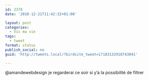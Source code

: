 ```yaml
---
id: 2378
date: '2010-12-21T11:42:32+01:00'

layout: post
categories:
  - Vis ma vie
tags:
  - tweet
format: status
publish_social: no
guid: 'http://tweets.local/?birdsite_tweet=17183132918743041'

---
```


@amandewebdesign je regarderai ce soir si y’a la possibilité de filtrer